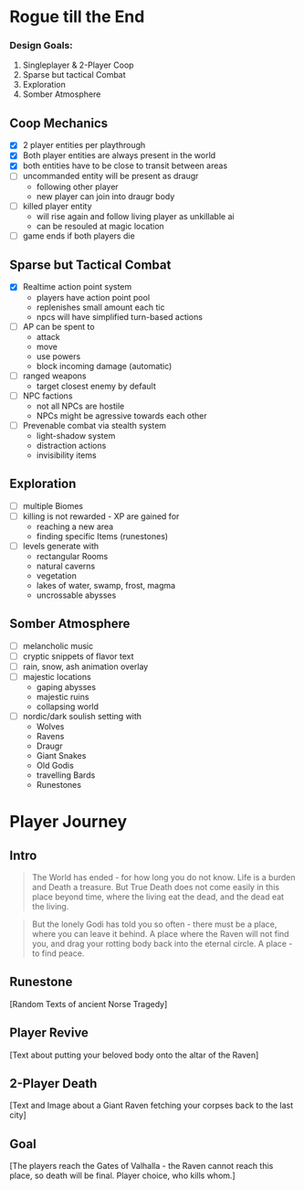 # Rogue till the End

### Design Goals:

1. Singleplayer & 2-Player Coop
2. Sparse but tactical Combat
3. Exploration
4. Somber Atmosphere

## Coop Mechanics

* [X] 2 player entities per playthrough
* [X] Both player entities are always present in the world
* [X] both entities have to be close to transit between areas
* [ ] uncommanded entity will be present as draugr
	* following other player
	* new player can join into draugr body
* [ ] killed player entity
	* will rise again and follow living player as unkillable ai
	* can be resouled at magic location
* [ ] game ends if both players die

## Sparse but Tactical Combat

* [X] Realtime action point system
	* players have action point pool
	* replenishes small amount each tic
	* npcs will have simplified turn-based actions
* [ ] AP can be spent to
	* attack
	* move
	* use powers
	* block incoming damage (automatic)
* [ ] ranged weapons
	* target closest enemy by default
* [ ] NPC factions
	* not all NPCs are hostile
	* NPCs might be agressive towards each other
* [ ] Prevenable combat via stealth system
	* light-shadow system
	* distraction actions
	* invisibility items
	
## Exploration

* [ ] multiple Biomes
* [ ] killing is not rewarded - XP are gained for
	* reaching a new area
	* finding specific Items (runestones)
* [ ] levels generate with
	* rectangular Rooms
	* natural caverns
	* vegetation
	* lakes of water, swamp, frost, magma
	* uncrossable abysses

## Somber Atmosphere

* [ ] melancholic music
* [ ] cryptic snippets of flavor text
* [ ] rain, snow, ash animation overlay
* [ ] majestic locations
	* gaping abysses
	* majestic ruins
	* collapsing world
* [ ] nordic/dark soulish setting with
	* Wolves
	* Ravens
	* Draugr
	* Giant Snakes
	* Old Godis 
	* travelling Bards
	* Runestones
	
# Player Journey

## Intro

>The World has ended - for how long you do not know. Life is a burden and Death a treasure. But True Death does not come easily in this place beyond time, where the living eat the dead, and the dead eat the living.

>But the lonely Godi has told you so often - there must be a place, where you can leave it behind. A place where the Raven will not find you, and drag your rotting body back into the eternal circle.
A place - to find peace.

## Runestone

[Random Texts of ancient Norse Tragedy]

## Player Revive

[Text about putting your beloved body onto the altar of the Raven]

## 2-Player Death

[Text and Image about a Giant Raven fetching your corpses back to the last city]

## Goal

[The players reach the Gates of Valhalla - the Raven cannot reach this place, so death will be final. Player choice, who kills whom.]